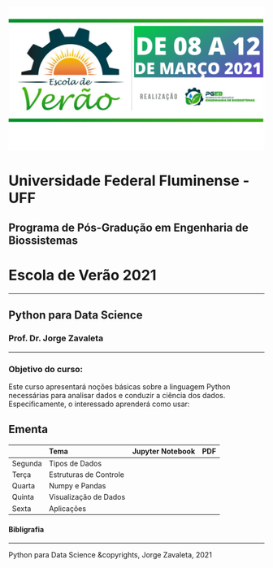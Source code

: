 ![](images/verao_uff.png)
# Universidade Federal Fluminense - UFF
## Programa de Pós-Gradução em Engenharia de Biossistemas
# Escola de Verão 2021
---
## Python para Data Science
### Prof. Dr. Jorge Zavaleta
---
### Objetivo do curso:
Este curso apresentará noções básicas sobre a linguagem Python necessárias para analisar dados e conduzir a ciência dos dados. Especificamente, o interessado aprenderá como usar:

## Ementa
|        |   Tema                   | Jupyter Notebook | PDF       |
|:-------|:-------------------------|:-----------------|:---------:|
|Segunda | Tipos de Dados           |                  | []()      |
|Terça   | Estruturas de Controle   |                  | []()      |
|Quarta  | Numpy e Pandas           |                  | []()      |
|Quinta  | Visualização de Dados    |                  | []()      |
|Sexta   | Aplicações               |                  | []()      |

#### Bibligrafia

---
Python para Data Science \&copyrights, Jorge Zavaleta, 2021
